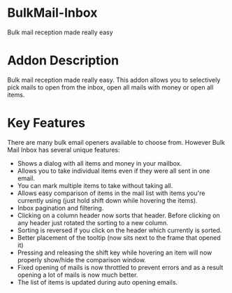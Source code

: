 # BulkMail-Inbox
Bulk mail reception made really easy

# Addon Description

Bulk mail reception made really easy. This addon allows you to selectively pick mails to open from the inbox, open all mails with money or open all items.

# Key Features

There are many bulk email openers available to choose from. However Bulk Mail Inbox has several unique features:

*    Shows a dialog with all items and money in your mailbox.
*    Allows you to take individual items even if they were all sent in one email.
*    You can mark multiple items to take without taking all.
*    Allows easy comparison of items in the mail list with items you're currently using (just hold shift down while hovering the items).
*    Inbox pagination and filtering.
*    Clicking on a column header now sorts that header. Before clicking on any header just rotated the sorting to a new column.
*    Sorting is reversed if you click on the header which currently is sorted.
*    Better placement of the tooltip (now sits next to the frame that opened it)
*    Pressing and releasing the shift key while hovering an item will now properly show/hide the comparison window.
*    Fixed opening of mails is now throttled to prevent errors and as a result opening a lot of mails is now much better.
*    The list of items is updated during auto opening emails.
